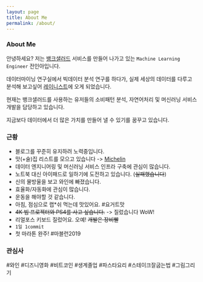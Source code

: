 ```yaml
---
layout: page
title: About Me
permalink: /about/
---
```


### About Me

안녕하세요? 저는 [뱅크샐러드](https://banksalad.com) 서비스를 만들어 나가고 있는 `Machine Learning Engineer` 전인아입니다.

데이터마이닝 연구실에서 빅데이터 분석 연구를 하다가, 실제 세상의 데이터를 다루고 분석해 보고싶어 [레이니스트](https:/rainist.com)에 오게 되었습니다.

현재는 뱅크샐러드를 사용하는 유저들의 소비패턴 분석, 자연어처리 및 머신러닝 서비스 개발을 담당하고 있습니다.

지금보다 데이터에서 더 많은 가치를 만들어 낼 수 있기를 꿈꾸고 있습니다.

### 근황
- 블로그를 꾸준히 유지하려 노력중입니다.
- 맛(+술)집 리스트를 모으고 있습니다 -> [Michelin](https://github.com/inahjeon/michelin)
- 데이터 엔지니어링 및 머신러닝 서비스 인프라 구축에 관심이 많습니다.
- 노트북 대신 아이패드로 일하기에 도전하고 있습니다. (~~실패했습니다~~)
- 신의 물방울을 보고 와인에 빠졌습니다.
- 효율화/자동화에 관심이 많습니다.
- 운동을 해야할 것 같습니다.
- 아침, 점심으로 랩*쉬 먹는데 맛있어요. \#요거트맛
- ~~4K 빔 프로젝터와 PS4를 사고 싶습니다.~~ -> 질렀습니다 WoW!
- 리얼포스 키보드 질렀어요. 오예! ~~개발은 장비빨~~
- `1일 1commit`
- 첫 마라톤 완주! #마블런2019

### 관심사
\#와인 \#디즈니영화 \#비트코인 \#생계졸업 \#파스타요리 \#스테이크잘굽는법 \#그림그리기
